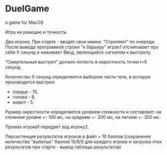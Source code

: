 # DuelGame
a game for MacOS

Игра на реакцию и точность.

Два игрока. При старте - вводят свои имена.
"Стреляют" по очереди.
После вывода программой строки "к барьеру" игрок1 отсчитывает про себя X секунд и нажимает Ввод, являющийся сигналом к выстрелу.
     
"Смертельный выстрел" должен попасть в окрестность точки t=X секунд.
     
Количество X секунд определяется выбором части тела, в которую производится выстрел:
    
  - сердце - 15,
  - голова - 8,
  - живот - 5.
     
Размер окрестности определяется уровнем сложности и составляет:
на сложном уровне +\- 100 мс,
на среднем +\- 200 мс,
на легком +\- 300 мс.

Промах игрока1 передает ход игроку2.

Персистенция результатов игроков в файл + 10 баллов 
(сохранение количества "выбитых" баллов 15/8/5 для каждого игрока и загрузка этих результатов при старте - вывод таблицы результатов)
